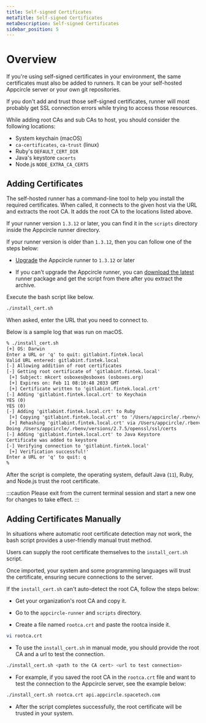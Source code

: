 ```yaml
---
title: Self-signed Certificates
metaTitle: Self-signed Certificates
metaDescription: Self-signed Certificates
sidebar_position: 5
---
```


# Overview

If you're using self-signed certificates in your environment, the same certificates must also be added to runners. It can be your self-hosted Appcircle server or your own git repositories.

If you don't add and trust those self-signed certificates, runner will most probably get SSL connection errors while trying to access those resources.

While adding root CAs and sub CAs to host, you should consider the following locations:

- System keychain (macOS)
- `ca-certificates`, `ca-trust` (linux)
- Ruby's `DEFAULT_CERT_DIR`
- Java's keystore `cacerts`
- Node.js `NODE_EXTRA_CA_CERTS`

## Adding Certificates

The self-hosted runner has a command-line tool to help you install the required certificates. When called, it connects to the given host via the URL and extracts the root CA. It adds the root CA to the locations listed above.

If your runner version `1.3.12` or later, you can find it in the `scripts` directory inside the Appcircle runner directory.

If your runner version is older than `1.3.12`, then you can follow one of the steps below:

- [Upgrade](../update.md#1-update-runner) the Appcircle runner to `1.3.12` or later

- If you can't upgrade the Appcircle runner, you can [download the latest](../update.md#1-update-runner) runner package and get the script from there after you extract the archive.

Execute the bash script like below.

```bash
./install_cert.sh
```

When asked, enter the URL that you need to connect to.

Below is a sample log that was run on macOS.

```txt
% ./install_cert.sh
[+] OS: Darwin
Enter a URL or 'q' to quit: gitlabint.fintek.local
Valid URL entered: gitlabint.fintek.local
[-] Allowing addition of root certificates
[-] Getting root certificate of 'gitlabint.fintek.local'
 [+] Subject: mkcert osboxes@osboxes (osboxes.org)
 [+] Expires on: Feb 11 08:10:48 2033 GMT
 [+] Certificate written to 'gitlabint.fintek.local.crt'
[-] Adding 'gitlabint.fintek.local.crt' to Keychain
YES (0)
YES (0)
[-] Adding 'gitlabint.fintek.local.crt' to Ruby
 [+] Copying 'gitlabint.fintek.local.crt' to '/Users/appcircle/.rbenv/versions/2.7.5/openssl/ssl/certs'
 [+] Rehashing 'gitlabint.fintek.local.crt' via /Users/appcircle/.rbenv/versions/2.7.5/openssl/bin/c_rehash
Doing /Users/appcircle/.rbenv/versions/2.7.5/openssl/ssl/certs
[-] Adding 'gitlabint.fintek.local.crt' to Java Keystore
Certificate was added to keystore
[-] Verifying connection to 'gitlabint.fintek.local'
 [+] Verification successful!'
Enter a URL or 'q' to quit: q
%
```

After the script is complete, the operating system, default Java (`11`), Ruby, and Node.js trust the root certificate.

:::caution
Please exit from the current terminal session and start a new one for changes to take effect.
:::

## Adding Certificates Manually

In situations where automatic root certificate detection may not work, the bash script provides a user-friendly manual trust method.

Users can supply the root certificate themselves to the `install_cert.sh` script.

Once imported, your system and some programming languages will trust the certificate, ensuring secure connections to the server.

If the `install_cert.sh` can't auto-detect the root CA, follow the steps below:

- Get your organization's root CA and copy it.

- Go to the `appcircle-runner` and `scripts` directory.

- Create a file named `rootca.crt` and paste the rootca inside it.

```bash
vi rootca.crt
```

- To use the `install_cert.sh` in manual mode, you should provide the root CA and a url to test the connection.

```bash
./install_cert.sh <path to the CA cert> <url to test connection>
```

- For example, if you saved the root CA in the `rootca.crt` file and want to test the connection to the Appcircle server, see the example below:

```bash
./install_cert.sh rootca.crt api.appcircle.spacetech.com
```

- After the script completes successfully, the root certificate will be trusted in your system.

